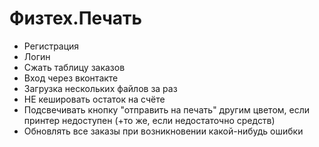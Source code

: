 # Физтех.Печать

* Регистрация
* Логин
* Сжать таблицу заказов
* Вход через вконтакте
* Загрузка нескольких файлов за раз
* НЕ кешировать остаток на счёте
* Подсвечивать кнопку "отправить на печать" другим цветом, если принтер недоступен (+то же, если недостаточно средств)
* Обновлять все заказы при возникновении какой-нибудь ошибки